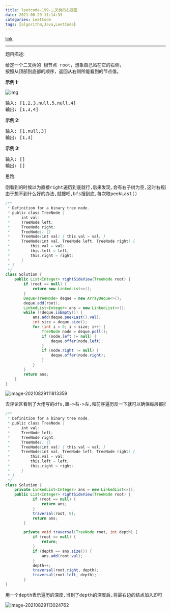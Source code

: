 ```yaml
---
title: leetcode-199-二叉树的右视图
date: 2021-08-29 11:14:33
categories: LeetCode
tags: [algorithm,Java,LeetCode]
---
```


[link](https://leetcode-cn.com/problems/binary-tree-right-side-view/)

<hr/>

题目描述:

<pre>
给定一个二叉树的 根节点 root，想象自己站在它的右侧，
按照从顶部到底部的顺序，返回从右侧所能看到的节点值。
</pre>

**示例 1:**

![img](https://gitee.com/cao_ziqiang/img/raw/master/20210829111538.jpeg)

<pre>
输入: [1,2,3,null,5,null,4]
输出: [1,3,4]
</pre>

**示例 2:**

<pre>
输入: [1,null,3]
输出: [1,3]
</pre>

**示例 3:**

<pre>
输入: []
输出: []
</pre>

思路:

<pre>
刚看到的时候以为直接right遍历到底就行,后来发现,会有右子树为空,这时右视图在左子树上的情况;
由于想不到什么好的办法,就搜吧,bfs搜到底,每次取peekLast()
</pre>

```java
/**
 * Definition for a binary tree node.
 * public class TreeNode {
 *     int val;
 *     TreeNode left;
 *     TreeNode right;
 *     TreeNode() {}
 *     TreeNode(int val) { this.val = val; }
 *     TreeNode(int val, TreeNode left, TreeNode right) {
 *         this.val = val;
 *         this.left = left;
 *         this.right = right;
 *     }
 * }
 */
class Solution {
    public List<Integer> rightSideView(TreeNode root) {
        if (root == null) {
            return new LinkedList<>();
        }
        Deque<TreeNode> deque = new ArrayDeque<>();
        deque.add(root);
        LinkedList<Integer> ans = new LinkedList<>();
        while (!deque.isEmpty()) {
            ans.add(deque.peekLast().val);
            int size = deque.size();
            for (int i = 0; i < size; i++) {
                TreeNode node = deque.poll();
                if (node.left != null) {
                    deque.offer(node.left);
                }
                if (node.right != null) {
                    deque.offer(node.right);
                }
            }
        }
        return ans;
    }
}
```

![image-20210829111813359](https://gitee.com/cao_ziqiang/img/raw/master/20210829111813.png)

<pre>
去评论区看到了大佬写的dfs,跟->右->左,和前序遍历反一下就可以确保每层都找到最右边的结点
</pre>

```java
/**
 * Definition for a binary tree node.
 * public class TreeNode {
 *     int val;
 *     TreeNode left;
 *     TreeNode right;
 *     TreeNode() {}
 *     TreeNode(int val) { this.val = val; }
 *     TreeNode(int val, TreeNode left, TreeNode right) {
 *         this.val = val;
 *         this.left = left;
 *         this.right = right;
 *     }
 * }
 */
class Solution {
    private LinkedList<Integer> ans = new LinkedList<>();
    public List<Integer> rightSideView(TreeNode root) {
            if (root == null) {
                return ans;
            }
            traversal(root, 0);
            return ans;
        }

        private void traversal(TreeNode root, int depth) {
            if (root == null) {
                return;
            }
            if (depth == ans.size()) {
                ans.add(root.val);
            }
            depth++;
            traversal(root.right, depth);
            traversal(root.left, depth);
        }
}
```

<pre>
用一个depth表示遍历的深度,当到了depth的深度后,将最右边的结点加入即可
</pre>

![image-20210829113024762](https://gitee.com/cao_ziqiang/img/raw/master/20210829113024.png)

